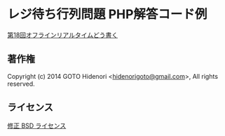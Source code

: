 # レジ待ち行列問題 PHP解答コード例

[第18回オフラインリアルタイムどう書く]()

## 著作権

Copyright (c) 2014 GOTO Hidenori &lt;hidenorigoto@gmail.com&gt;, All rights reserved.

## ライセンス

[修正 BSD ライセンス](http://www.opensource.org/licenses/bsd-license.php)